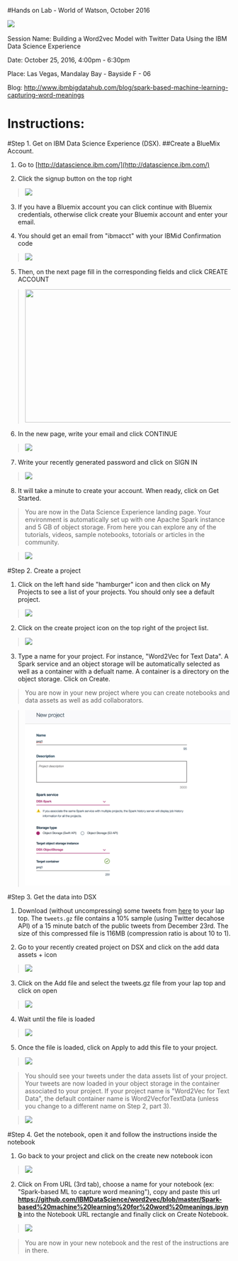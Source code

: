 #Hands on Lab - World of Watson, October 2016

 <img src="https://github.com/IBMDataScience/word2vec/blob/master/images/w2v-ibm-design.png"/>

Session Name: Building a Word2vec Model with Twitter Data Using the IBM Data Science Experience

Date: October 25, 2016, 4:00pm - 6:30pm

Place: Las Vegas, Mandalay Bay - Bayside F - 06

Blog: http://www.ibmbigdatahub.com/blog/spark-based-machine-learning-capturing-word-meanings

# Instructions:

#Step 1. Get on IBM Data Science Experience (DSX).
##Create a BlueMix Account.

1.  Go to [http://datascience.ibm.com/](http://datascience.ibm.com/)

2.  Click the signup button on the top right

 > <img src="https://github.com/ibmdataworks/datafirst/raw/master/datascientist/media/DSX Sign On.png">

3. If you have a Bluemix account you can click continue with Bluemix credentials, otherwise click create your Bluemix account and enter your email. 

4. You should get an email from "ibmacct" with your IBMid Confirmation code

 >  <img src="https://github.com/IBMDataScience/word2vec/blob/master/images/confirmation-code.png"/>

5. Then, on the next page fill in the corresponding fields and click CREATE ACCOUNT 

 > <img src="https://github.com/ibmdataworks/datafirst/blob/master/appdeveloper/media/image3.png" width="624" height="300" />

6. In the new page, write your email and click CONTINUE

 >  <img src="https://github.com/IBMDataScience/word2vec/blob/master/images/enter-email.png"/>

7. Write your recently generated password and click on SIGN IN

 >  <img src="https://github.com/IBMDataScience/word2vec/blob/master/images/enter-password.png"/>

8. It will take a minute to create your account. When ready, click on Get Started.

 > You are now in the Data Science Experience landing page. Your environment is automatically set up with one Apache Spark instance and 5 GB of object storage. From here you can explore any of the tutorials, videos, sample notebooks, totorials or articles in the community.

>  <img src="https://github.com/IBMDataScience/word2vec/blob/master/images/landing.png"/>

#Step 2. Create a project 

1. Click on the left hand side "hamburger" icon and then click on My Projects to see a list of your projects. You should only see a default project.

 >  <img src="https://github.com/IBMDataScience/word2vec/blob/master/images/my-projects.png"/>

2. Click on the create project icon on the top right of the project list. 

 >  <img src="https://github.com/IBMDataScience/word2vec/blob/master/images/create-new-project.png"/>

3. Type a name for your project. For instance, "Word2Vec for Text Data". A Spark service and an object storage will be automatically selected as well as a container with a defualt name. A container is a directory on the object storage. Click on Create.

 > You are now in your new project where you can create notebooks and data assets as well as add collaborators.

 >  <img src="https://github.com/IBMDataScience/word2vec/blob/master/images/new-project.png"/>

#Step 3. Get the data into DSX 

1. Download (without uncompressing) some tweets from [here](https://www.dropbox.com/sh/82rrk8di2nouf0x/AAAIMc6J9rWpu08UBLhLbHXEa?dl=0) to your lap top. The `tweets.gz` file contains a 10% sample (using Twitter decahose API) of a 15 minute batch of the public tweets from December 23rd. The size of this compressed file is 116MB (compression ratio is about 10 to 1).

2. Go to your recently created project on DSX and click on the add data assets + icon

 >  <img src="https://github.com/IBMDataScience/word2vec/blob/master/images/add-data-asset.png"/>

3. Click on the Add file and select the tweets.gz file from your lap top and click on open

 >  <img src="https://github.com/IBMDataScience/word2vec/blob/master/images/add-file.png"/>

4. Wait until the file is loaded

 >  <img src="https://github.com/IBMDataScience/word2vec/blob/master/images/data-loading.png"/>

5. Once the file is loaded, click on Apply to add this file to your project.

 >  <img src="https://github.com/IBMDataScience/word2vec/blob/master/images/apply-add-file.png"/>
 
  > You should see your tweets under the data assets list of your project. Your tweets are now loaded in your object storage in the container associated to your project. If your project name is "Word2Vec for Text Data", the default container name is Word2VecforTextData (unless you change to a different name on Step 2, part 3). 
 
 >  <img src="https://github.com/IBMDataScience/word2vec/blob/master/images/tweets-on-proj.png"/>

#Step 4. Get the notebook, open it and follow the instructions inside the notebook

1. Go back to your project and click on the create new notebook icon

 >  <img src="https://github.com/IBMDataScience/word2vec/blob/master/images/proj-with-tweets.png"/>
 
2. Click on From URL (3rd tab), choose a name for your notebook (ex: "Spark-based ML to capture word meaning"), copy and paste this url **https://github.com/IBMDataScience/word2vec/blob/master/Spark-based%20machine%20learning%20for%20word%20meanings.ipynb** into the Notebook URL rectangle and finally click on Create Notebook.

 >  <img src="https://github.com/IBMDataScience/word2vec/blob/master/images/create-notebook.png"/>
 
 > You are now in your new notebook and the rest of the instructions are in there.




